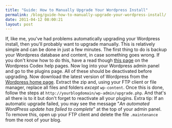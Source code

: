 ```yaml
---
title: "Guide: How to Manually Upgrade Your Wordpress Install"
permalink: /blog/guide-how-to-manually-upgrade-your-wordpress-install/
date: 2011-04-12 08:00:21
layout: post
---
```


If, like me, you've had problems automatically upgrading your Wordpress install, then you'll probably want to upgrade manually. This is relatively simple and can be done in just a few minutes.  The first thing to do is backup your Wordpress database and content, in case something goes wrong. If you don't know how to do this, have a read though [this page](http://codex.wordpress.org/WordPress_Backups) on the Wordpress Codex help pages. Now log into your Wordpress admin panel and go to the plugins page. All of these should be deactivated before upgrading. Now download the latest version of Wordpress from the [Wordpress home page](http://wordpress.org/). Extract the zip and, using your FTP client or file manager, replace all files and folders _except_ `wp-content`. Once this is done, follow the steps at `http://yourblogdomain/wp-admin/upgrade.php`. And that's all there is to it but don't forget to reactivate all your plugins. Extra tip: If an automatic upgrade failed, you may see the message "_An automated WordPress update has failed to complete_" at the top of your admin panel. To remove this, open up your FTP client and delete the file `.maintenance` from the root of your blog.

